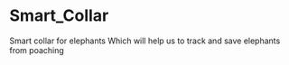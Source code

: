 # Smart_Collar
Smart collar for elephants
Which will help us to track and save elephants from poaching 
